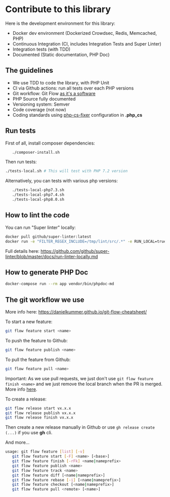 # Contribute to this library

Here is the development environment for this library:

- Docker dev environment (Dockerized Crowdsec, Redis, Memcached, PHP)
- Continuous Integration (CI, includes Integration Tests and Super Linter)
- Integration tests (with TDD)
- Documented (Static documentation, PHP Doc)

## The guidelines

-  We use TDD to code the library, with PHP Unit
-  CI via Github actions: run all tests over each PHP versions
-  Git workflow: Git Flow [as it's a software](https://github.com/nvie/gitflow#creating-featurereleasehotfixsupport-branches)
-  PHP Source fully documented
-  Versioning system: Semver
-  Code coverage (not now)
-  Coding standards using [php-cs-fixer](https://cs.symfony.com/) configuration in **.php_cs**

## Run tests

First of all, install composer dependencies:

```bash
   ./composer-install.sh
```
Then run tests:
```bash
./tests-local.sh # This will test with PHP 7.2 version
```

Alternatively, you can tests with various php versions:

```bash
   ./tests-local-php7.3.sh
   ./tests-local-php7.4.sh
   ./tests-local-php8.0.sh
```
## How to lint the code

You can run "Super linter" locally:

```bash
docker pull github/super-linter:latest
docker run -e "FILTER_REGEX_INCLUDE=/tmp/lint/src/.*" -e RUN_LOCAL=true -v ${PWD}:/tmp/lint github/super-linter
```

Full details here: https://github.com/github/super-linter/blob/master/docs/run-linter-locally.md

## How to generate PHP Doc

```bash
docker-compose run --rm app vendor/bin/phpdoc-md
```

## The git workflow we use

More info here: https://danielkummer.github.io/git-flow-cheatsheet/

To start a new feature:

```bash
git flow feature start <name>
```

To push the feature to Github:

```bash
git flow feature publish <name>
```

To pull the feature from Github:

```bash
git flow feature pull <name>
```

Important: As we use pull requests, we just don't use `git flow feature finish <name>` and we just remove the local branch when the PR is merged. More info [here](https://stackoverflow.com/questions/55706856/proper-way-to-use-gitflow-with-pull-requests).

To create a release:

```bash
git flow release start vx.x.x
git flow release publish vx.x.x
git flow release finish vx.x.x
```

Then create a new release manually in Github or use `gh release create (...)` if you use **gh** cli.

And more...

```bash
usage: git flow feature [list] [-v]
   git flow feature start [-F] <name> [<base>]
   git flow feature finish [-rFk] <name|nameprefix>
   git flow feature publish <name>
   git flow feature track <name>
   git flow feature diff [<name|nameprefix>]
   git flow feature rebase [-i] [<name|nameprefix>]
   git flow feature checkout [<name|nameprefix>]
   git flow feature pull <remote> [<name>]
```